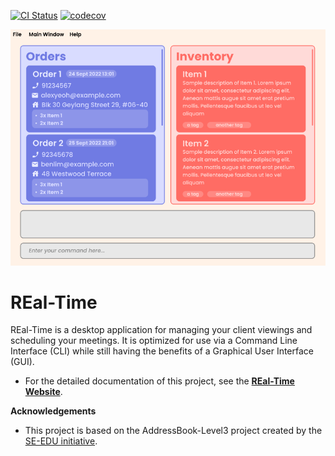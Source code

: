 [![CI Status](https://github.com/AY2223S1-CS2103T-W15-2/tp/workflows/Java%20CI/badge.svg)](https://github.com/AY2223S1-CS2103T-W15-2/tp/actions)
[![codecov](https://codecov.io/gh/AY2223S1-CS2103T-W15-2/tp/branch/master/graph/badge.svg?token=H2G32SVMDR)](https://codecov.io/gh/AY2223S1-CS2103T-W15-2/tp)

![Ui](docs/images/Ui.png)

# REal-Time
REal-Time is a desktop application for managing your client viewings and scheduling your meetings.
It is optimized for use via a Command Line Interface (CLI) while still having the benefits of a Graphical User
Interface (GUI).

* For the detailed documentation of this project, 
see the **[REal-Time Website](https://ay2223s1-cs2103t-w15-3.github.io/tp/)**.

**Acknowledgements**
* This project is based on the AddressBook-Level3 project created by the [SE-EDU initiative](https://se-education.org).

